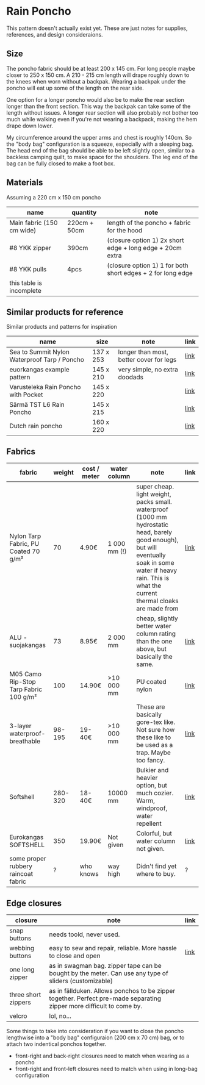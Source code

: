 # Rain Poncho

This pattern doesn't actually exist yet. These are just notes for supplies, references, and design consideraions.

## Size

The poncho fabric should be at least 200 x 145 cm. For long people maybe closer to 250 x 150 cm.
A 210 - 215 cm length will drape roughly down to the knees when worn without a backpak. 
Wearing a backpak under the poncho will eat up some of the length on the rear side.

One option for a longer poncho would also be to make the rear section longer than the front section.
This way the backpak can take some of the length without issues.
A longer rear section will also probably not bother too much while walking even if you're not wearing a backpack, making the hem drape down lower.


My circumference around the upper arms and chest is roughly 140cm.
So the "body bag" configuration is a squeeze, especially with a sleeping bag.
The head end of the bag should be able to be left slightly open, similar to a backless camping quilt, to make space for the shoulders.
The leg end of the bag can be fully closed to make a foot box.



## Materials

Assuming a 220 cm x 150 cm poncho

| name                      | quantity      | note                                    
|---------------------------|---------------|-----------------------------------------
| Main fabric (150 cm wide) | 220cm + 50cm  | length of the poncho + fabric for the hood
| #8 YKK zipper             | 390cm         | (closure option 1) 2x short edge + long edge + 20cm extra
| #8 YKK pulls              | 4pcs          | (closure option 1) 1 for both short edges + 2 for long edge
| this table is incomplete  |               |



## Similar products for reference


Similar products and patterns for inspiration

| name                                          | size      | note                                    | link
|-----------------------------------------------|-----------|-----------------------------------------|--
| Sea to Summit Nylon Waterproof Tarp / Poncho  | 137 x 253 | longer than most, better cover for legs | [link](https://varuste.net/p69942/sea-to-summit-nylon-waterproof-tarp-poncho)
| euorkangas example pattern                    | 145 x 210 | very simple, no extra doodads           | [link](https://www.eurokangas.fi/ompeluohjeet-ja-kaavat/sadeviitta)
| Varusteleka Rain Poncho with Pocket           | 145 x 220 |                                         | [link](https://www.varusteleka.com/en/product/varusteleka-rain-poncho-with-pocket/77532)
| Särmä TST L6 Rain Poncho                      | 145 x 215 |                                         | [link](https://www.varusteleka.com/en/product/sarma-tst-l6-rain-poncho-m05-woodland-camo/51298-A)
| Dutch rain poncho                             | 160 x 220 |                                         | [link](https://www.varusteleka.com/en/product/dutch-rain-poncho-dpm-surplus/65169)


## Fabrics


| fabric                                | weight    | cost / meter  | water column  | note                                    | link
|---------------------------------------|-----------|---------------|---------------|-----------------------------------------|--------------
| Nylon Tarp Fabric, PU Coated 70 g/m²  | 70        | 4.90€         | 1 000 mm (!)  | super cheap. light weight, packs small. waterproof (1000 mm hydrostatic head, barely good enough), but will eventually soak in some water if heavy rain. This is what the current thermal cloaks are made from | [link](https://www.shelbyoutdoor.com/product_info.php?products_id=90)
| ALU -suojakangas                      | 73        | 8.95€         | 2 000 mm      | cheap, slightly better water column rating than the one above, but basically the same.                | [link](https://www.eurokangas.fi/alu-suojakangas-tummanvihrea-v300-5602363v300)
| M05 Camo Rip-Stop Tarp Fabric 100 g/m²| 100       | 14.90€        | >10 000 mm    | PU coated nylon                                                                                       | [link](https://www.shelbyoutdoor.com/product_info.php?cPath=402_22_640&products_id=9130)
| 3-layer waterproof-breathable         | 98-195    | 19-40€        | >10 000 mm    | These are basically gore-tex like. Not sure how these like to be used as a trap. Maybe too fancy.     | [link](https://www.shelbyoutdoor.com/search_result.php?keywords=3-layer)
| Softshell                             | 280-320   | 18-40€        | 10000 mm      | Bulkier and heavier option, but much cozier. Warm, windproof, water repellent                         | [link](https://www.shelbyoutdoor.com/search_result.php?keywords=softshell)
| Eurokangas SOFTSHELL                  | 350       | 19.90€        | Not given     | Colorful, but water column not given.                                                                 | [link](https://www.eurokangas.fi/softshell-3-kerroksinen-tummanvihrea-v300-5602044v300)
| some proper rubbery raincoat fabric   | ?         | who knows     | way high      | Didn't find yet where to buy.             | ?


## Edge closures

| closure                 | note                                    | link
|-------------------------|-----------------------------------------|--
| snap buttons            | needs toold, never used. 
| webbing buttons         | easy to sew and repair, reliable. More hassle to close and open  | [link](https://www.shelbyoutdoor.com/product_info.php?products_id=8128)
| one long zipper         | as in swagman bag. zipper tape can be bought by the meter. Can use any type of sliders (customizable)
| three short zippers     | as in fällduken. Allows ponchos to be zipper together. Perfect pre-made separating zipper more difficult to come by. 
| velcro                  | lol, no...


Some things to take into consideration if you want to close the poncho lengthwise into a "body bag" configuraion (200 cm x 70 cm) bag, or to attach two indentical ponchos together. 

- front-right and back-right closures need to match when wearing as a poncho
- front-right and front-left closures need to match when using in long-bag configuration



